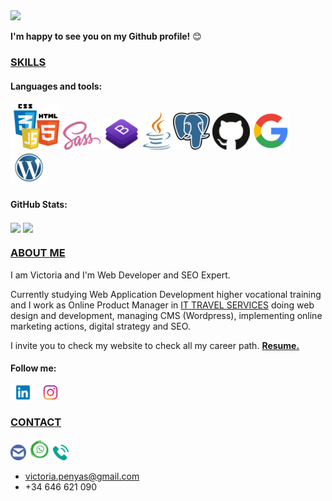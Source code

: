 <!--
**victoriapenasmiro/victoriapenasmiro** is a ✨ _special_ ✨ repository because its `README.md` (this file) appears on your GitHub profile.

Here are some ideas to get you started:

- 🔭 I’m currently working on ...
- 🌱 I’m currently learning ...
- 👯 I’m looking to collaborate on ...
- 🤔 I’m looking for help with ...
- 💬 Ask me about ...
- 📫 How to reach me: ...
- 😄 Pronouns: ...
- ⚡ Fun fact: ...
-->

<img src="https://media.giphy.com/media/26xBukhJ0i8KXADYc/giphy.gif" height="170">

**I'm happy to see you on my Github profile!** 😊

### <ins>SKILLS</ins>

#### Languages and tools:

<code>![html5-css3-js](https://github.com/victoriapenasmiro/victoriapenasmiro/blob/main/images/html-js-css.png)</code>
<code>![sass](https://github.com/victoriapenasmiro/victoriapenasmiro/blob/main/images/sass.png)</code>
<code>![bootstrap](https://github.com/victoriapenasmiro/victoriapenasmiro/blob/main/images/bootstrap.png)</code>
<code>![java](https://github.com/victoriapenasmiro/victoriapenasmiro/blob/main/images/java.png)</code>
<code>![psql](https://github.com/victoriapenasmiro/victoriapenasmiro/blob/main/images/psql.png)</code>
<code>![github](https://github.com/victoriapenasmiro/victoriapenasmiro/blob/main/images/github.png)</code>
<code>![google-webmaster-tools](https://github.com/victoriapenasmiro/victoriapenasmiro/blob/main/images/google.png)</code>
<code>![wordpress](https://github.com/victoriapenasmiro/victoriapenasmiro/blob/main/images/wordpress.png)</code>

#### GitHub Stats:

<img align="center" src="https://github-readme-stats.vercel.app/api/top-langs/?username=victoriapenasmiro&layout=compact&hide_title=true" height="150"/> <img align="center" src="https://github-readme-stats.vercel.app/api?username=victoriapenasmiro&show_icons=true&theme=radical&hide_title=true&show_icons=true&count_private=true" height="150"/>

### <ins>ABOUT ME</ins>
I am Victoria and I'm Web Developer and SEO Expert.

Currently studying Web Application Development higher vocational training and I work as Online Product Manager in [IT TRAVEL SERVICES](https://ittravelservices.com/) doing web design and development, managing CMS (Wordpress), implementing online marketing actions, digital strategy and SEO.

I invite you to check my website to check all my career path. <a href="https://victoriapenasmiro.github.io/resume/" target="_blank"><strong> Resume.</strong></a>

#### Follow me:

[![Linkedin](https://github.com/victoriapenasmiro/victoriapenasmiro/blob/main/images/linkedin.png)](https://www.linkedin.com/in/victoriapenas/) 
[![Instagram](https://github.com/victoriapenasmiro/victoriapenasmiro/blob/main/images/instagram.png)](https://www.instagram.com/vickypenyas/)

### <ins>CONTACT</ins>
<a href="mailto:victoria.penyas@gmail.com">![Email](https://github.com/victoriapenasmiro/victoriapenasmiro/blob/main/images/email.png)</a>
<a href="https://api.whatsapp.com/send?phone=34646621090">![WhatssApp](https://github.com/victoriapenasmiro/victoriapenasmiro/blob/main/images/whatssapp.png)</a>
[![Phone](https://github.com/victoriapenasmiro/victoriapenasmiro/blob/main/images/phone.png)](tel:+34646621090)

* victoria.penyas@gmail.com
* +34 646 621 090
